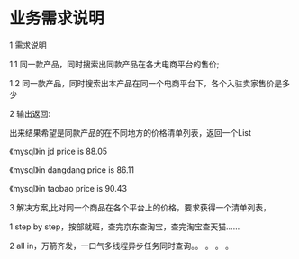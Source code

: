# 业务需求说明

1 需求说明

1.1 同一款产品，同时搜索出同款产品在各大电商平台的售价;

1.2 同一款产品，同时搜索出本产品在同一个电商平台下，各个入驻卖家售价是多少

2 输出返回:

出来结果希望是同款产品的在不同地方的价格清单列表，返回一个List<String>

《mysql》in jd price is 88.05

《mysql》in dangdang price is 86.11

《mysql》in taobao price is 90.43

3 解决方案,比对同一个商品在各个平台上的价格，要求获得一个清单列表，

1 step by step，按部就班，查完京东查淘宝，查完淘宝查天猫......

2 all in，万箭齐发，一口气多线程异步任务同时查询。。 。 。 。







